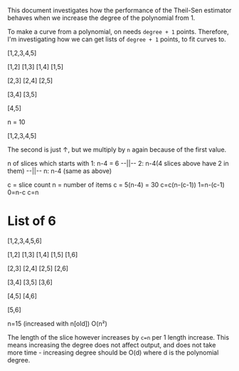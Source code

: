 This document investigates how the performance of the Theil-Sen estimator behaves when we increase the degree of the polynomial from 1.

To make a curve from a polynomial, on needs `degree + 1` points. Therefore, I'm investigating how we can get lists of `degree + 1` points, to fit curves to.

[1,2,3,4,5]

[1,2]
[1,3]
[1,4]
[1,5]

[2,3]
[2,4]
[2,5]

[3,4]
[3,5]

[4,5]

n = 10

[1,2,3,4,5]

The second is just ↑, but we multiply by `n` again because of the first value.

n of slices which starts with 1: n-4 = 6
--||-- 2: n-4(4 slices above have 2 in them)
--||-- n: n-4 (same as above)

c = slice count
n = number of items
c = 5(n-4) = 30
c=c(n-(c-1))
1=n-(c-1)
0=n-c
c=n

# List of 6

[1,2,3,4,5,6]

[1,2]
[1,3]
[1,4]
[1,5]
[1,6]

[2,3]
[2,4]
[2,5]
[2,6]

[3,4]
[3,5]
[3,6]

[4,5]
[4,6]

[5,6]

n=15 (increased with n[old])
O(n²)

The length of the slice however increases by `c=n` per 1 length increase. This means increasing the degree does not affect output, and does not take more time - increasing degree should be O(d) where d is the polynomial degree.
